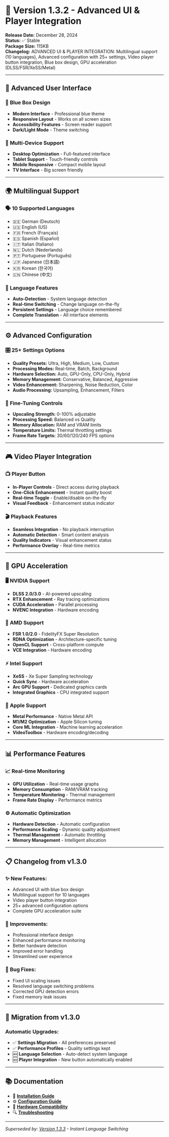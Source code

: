 # 🎨 Version 1.3.2 - Advanced UI & Player Integration

**Release Date:** December 28, 2024  
**Status:** ✅ Stable  
**Package Size:** 115KB  
**Changelog:** ADVANCED UI & PLAYER INTEGRATION: Multilingual support (10 languages), Advanced configuration with 25+ settings, Video player button integration, Blue box design, GPU acceleration (DLSS/FSR/XeSS/Metal)

---

## 🎨 **Advanced User Interface**

### 🎨 **Blue Box Design**
- **Modern Interface** - Professional blue theme
- **Responsive Layout** - Works on all screen sizes
- **Accessibility Features** - Screen reader support
- **Dark/Light Mode** - Theme switching

### 📱 **Multi-Device Support**
- **Desktop Optimization** - Full-featured interface
- **Tablet Support** - Touch-friendly controls
- **Mobile Responsive** - Compact mobile layout
- **TV Interface** - Big screen friendly

---

## 🌍 **Multilingual Support**

### 🗣️ **10 Supported Languages**
- 🇩🇪 German (Deutsch)
- 🇺🇸 English (US)
- 🇫🇷 French (Français)
- 🇪🇸 Spanish (Español)
- 🇮🇹 Italian (Italiano)
- 🇳🇱 Dutch (Nederlands)
- 🇵🇹 Portuguese (Português)
- 🇯🇵 Japanese (日本語)
- 🇰🇷 Korean (한국어)
- 🇨🇳 Chinese (中文)

### 🔄 **Language Features**
- **Auto-Detection** - System language detection
- **Real-time Switching** - Change language on-the-fly
- **Persistent Settings** - Language choice remembered
- **Complete Translation** - All interface elements

---

## ⚙️ **Advanced Configuration**

### 🎛️ **25+ Settings Options**
- **Quality Presets:** Ultra, High, Medium, Low, Custom
- **Processing Modes:** Real-time, Batch, Background
- **Hardware Selection:** Auto, GPU-Only, CPU-Only, Hybrid
- **Memory Management:** Conservative, Balanced, Aggressive
- **Video Enhancement:** Sharpening, Noise Reduction, Color
- **Audio Processing:** Upsampling, Enhancement, Filters

### 🎯 **Fine-Tuning Controls**
- **Upscaling Strength:** 0-100% adjustable
- **Processing Speed:** Balanced vs Quality
- **Memory Allocation:** RAM and VRAM limits
- **Temperature Limits:** Thermal throttling settings
- **Frame Rate Targets:** 30/60/120/240 FPS options

---

## 🎮 **Video Player Integration**

### 📺 **Player Button**
- **In-Player Controls** - Direct access during playback
- **One-Click Enhancement** - Instant quality boost
- **Real-time Toggle** - Enable/disable on-the-fly
- **Visual Feedback** - Enhancement status indicator

### 🎬 **Playback Features**
- **Seamless Integration** - No playback interruption
- **Automatic Detection** - Smart content analysis
- **Quality Indicators** - Visual enhancement status
- **Performance Overlay** - Real-time metrics

---

## 🚀 **GPU Acceleration**

### 🖥️ **NVIDIA Support**
- **DLSS 2.0/3.0** - AI-powered upscaling
- **RTX Enhancement** - Ray tracing optimizations
- **CUDA Acceleration** - Parallel processing
- **NVENC Integration** - Hardware encoding

### 🔴 **AMD Support**
- **FSR 1.0/2.0** - FidelityFX Super Resolution
- **RDNA Optimization** - Architecture-specific tuning
- **OpenCL Support** - Cross-platform compute
- **VCE Integration** - Hardware encoding

### ⚡ **Intel Support**
- **XeSS** - Xe Super Sampling technology
- **Quick Sync** - Hardware acceleration
- **Arc GPU Support** - Dedicated graphics cards
- **Integrated Graphics** - CPU integrated support

### 🍎 **Apple Support**
- **Metal Performance** - Native Metal API
- **M1/M2 Optimization** - Apple Silicon tuning
- **Core ML Integration** - Machine learning acceleration
- **VideoToolbox** - Hardware encoding/decoding

---

## 📊 **Performance Features**

### 📈 **Real-time Monitoring**
- **GPU Utilization** - Real-time usage graphs
- **Memory Consumption** - RAM/VRAM tracking
- **Temperature Monitoring** - Thermal management
- **Frame Rate Display** - Performance metrics

### ⚙️ **Automatic Optimization**
- **Hardware Detection** - Automatic configuration
- **Performance Scaling** - Dynamic quality adjustment
- **Thermal Management** - Automatic throttling
- **Memory Management** - Intelligent allocation

---

## 📋 **Changelog from v1.3.0**

### ✨ **New Features:**
- Advanced UI with blue box design
- Multilingual support for 10 languages
- Video player button integration
- 25+ advanced configuration options
- Complete GPU acceleration suite

### 🔧 **Improvements:**
- Professional interface design
- Enhanced performance monitoring
- Better hardware detection
- Improved error handling
- Streamlined user experience

### 🐛 **Bug Fixes:**
- Fixed UI scaling issues
- Resolved language switching problems
- Corrected GPU detection errors
- Fixed memory leak issues

---

## 🔄 **Migration from v1.3.0**

### Automatic Upgrades:
- ✅ **Settings Migration** - All preferences preserved
- ✅ **Performance Profiles** - Quality settings kept
- 🆕 **Language Selection** - Auto-detect system language
- 🆕 **Player Integration** - New button automatically enabled

---

## 📚 **Documentation**

- 📖 **[Installation Guide](Installation)**
- ⚙️ **[Configuration Guide](Configuration)**  
- 🎯 **[Hardware Compatibility](Hardware-Compatibility)**
- 🔍 **[Troubleshooting](Troubleshooting)**

---

*Superseded by: [Version 1.3.3](Version-1.3.3) - Instant Language Switching*